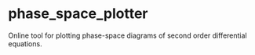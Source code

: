 # phase_space_plotter
Online tool for plotting phase-space diagrams of second order differential equations.
